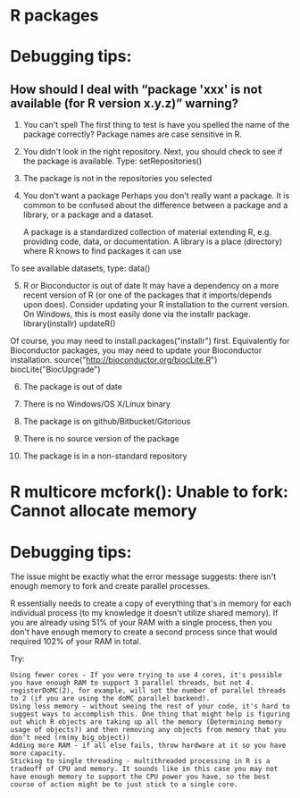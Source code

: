 # R packages
# Debugging tips:
## How should I deal with “package 'xxx' is not available (for R version x.y.z)” warning?
1. You can't spell
The first thing to test is have you spelled the name of the package correctly? Package names are case sensitive in R.

2. You didn't look in the right repository. Next, you should check to see if the package is available. Type:
setRepositories()

3. The package is not in the repositories you selected

4. You don't want a package
Perhaps you don't really want a package. It is common to be confused about the difference between a package and a library, or a package and a dataset.

    A package is a standardized collection of material extending R, e.g. providing code, data, or documentation. A library is a place (directory) where R knows to find packages it can use

To see available datasets, type: data()

5. R or Bioconductor is out of date
It may have a dependency on a more recent version of R (or one of the packages that it imports/depends upon does). 
Consider updating your R installation to the current version. On Windows, this is most easily done via the installr package.
library(installr)
updateR()

Of course, you may need to install.packages("installr") first.
Equivalently for Bioconductor packages, you may need to update your Bioconductor installation.
source("http://bioconductor.org/biocLite.R")
biocLite("BiocUpgrade")

6. The package is out of date

7. There is no Windows/OS X/Linux binary

8. The package is on github/Bitbucket/Gitorious

9. There is no source version of the package

10. The package is in a non-standard repository


# R multicore mcfork(): Unable to fork: Cannot allocate memory
# Debugging tips:

The issue might be exactly what the error message suggests: there isn't enough memory to fork and create parallel processes.

R essentially needs to create a copy of everything that's in memory for each individual process (to my knowledge it doesn't utilize shared memory). If you are already using 51% of your RAM with a single process, then you don't have enough memory to create a second process since that would required 102% of your RAM in total.

Try:

    Using fewer cores - If you were trying to use 4 cores, it's possible you have enough RAM to support 3 parallel threads, but not 4. registerDoMC(2), for example, will set the number of parallel threads to 2 (if you are using the doMC parallel backend).
    Using less memory - without seeing the rest of your code, it's hard to suggest ways to accomplish this. One thing that might help is figuring out which R objects are taking up all the memory (Determining memory usage of objects?) and then removing any objects from memory that you don't need (rm(my_big_object))
    Adding more RAM - if all else fails, throw hardware at it so you have more capacity.
    Sticking to single threading - multithreaded processing in R is a tradeoff of CPU and memory. It sounds like in this case you may not have enough memory to support the CPU power you have, so the best course of action might be to just stick to a single core.


